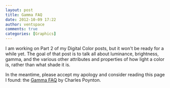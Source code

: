 ```yaml
---
layout: post
title: Gamma FAQ
date: 2012-10-09 17:22
author: ventspace
comments: true
categories: [Graphics]
---
```

I am working on Part 2 of my Digital Color posts, but it won't be ready for a while yet. The goal of that post is to talk all about luminance, brightness, gamma, and the various other attributes and properties of how light a color is, rather than what shade it is.

In the meantime, please accept my apology and consider reading this page I found: the <a href="http://www.poynton.com/notes/colour_and_gamma/GammaFAQ.html">Gamma FAQ</a> by Charles Poynton.
